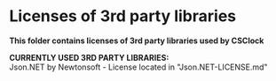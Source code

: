 # Licenses of 3rd party libraries
**This folder contains licenses of 3rd party libraries used by CSClock**
  
**CURRENTLY USED 3RD PARTY LIBRARIES:**  
Json.NET by Newtonsoft - License located in "Json.NET-LICENSE.md"
